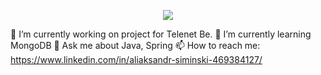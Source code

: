 <p align="center"><img src="https://i.imgur.com/A6bWGFl.gif"/></p>

🔭 I’m currently working on project for Telenet Be.
🌱 I’m currently learning MongoDB
💬 Ask me about Java, Spring
📫 How to reach me: https://www.linkedin.com/in/aliaksandr-siminski-469384127/

